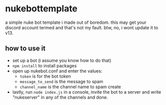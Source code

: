 # nukebottemplate
 a simple nuke bot template i made out of boredom. this may get your discord account termed and that's not my fault.
 btw, no, i  wont update it to v13.
## how to use it
- set up a bot (i assume you know how to do that)
- ``npm install`` to install packages
- open up nukebot.conf and enter the values:
     * `token` is for the bot token
     * `message_to_send` is the message to spam
     * `channel_name` is the channel name to spam create
- lastly, run ``node index.js`` in a console, invite the bot to a server and write "nukeserver" in any of the channels and done.
